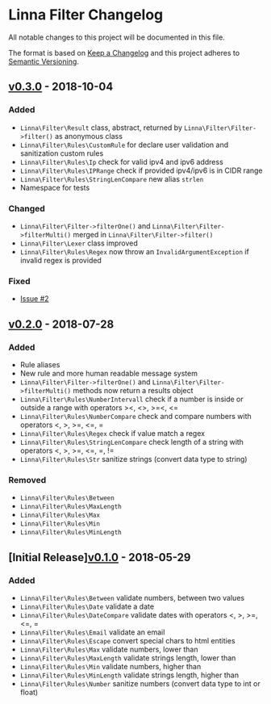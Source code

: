 
# Linna Filter Changelog

All notable changes to this project will be documented in this file.

The format is based on [Keep a Changelog](http://keepachangelog.com/) 
and this project adheres to [Semantic Versioning](http://semver.org/).

## [v0.3.0](https://github.com/linna/filter/compare/v0.2.0...v0.3.0) - 2018-10-04 

### Added
* `Linna\Filter\Result` class, abstract, returned by `Linna\Filter\Filter->filter()` as anonymous class
* `Linna\Filter\Rules\CustomRule` for declare user validation and sanitization custom rules
* `Linna\Filter\Rules\Ip` check for valid ipv4 and ipv6 address
* `Linna\Filter\Rules\IPRange` check if provided ipv4/ipv6 is in CIDR range
* `Linna\Filter\Rules\StringLenCompare` new alias `strlen`
* Namespace for tests

### Changed
* `Linna\Filter\Filter->filterOne()` and `Linna\Filter\Filter->filterMulti()` merged in `Linna\Filter\Filter->filter()`
* `Linna\Filter\Lexer` class improved
* `Linna\Filter\Rules\Regex` now throw an `InvalidArgumentException` if invalid regex is provided

### Fixed
* [Issue #2](https://github.com/linna/filter/issues/2)

## [v0.2.0](https://github.com/linna/filter/compare/v0.1.0...v0.2.0) - 2018-07-28

### Added
* Rule aliases
* New rule and more human readable message system
* `Linna\Filter\Filter->filterOne()` and `Linna\Filter\Filter->filterMulti()` methods now return a results object
* `Linna\Filter\Rules\NumberIntervall` check if a number is inside or outside a range with operators ><, <>, >=<, <=
* `Linna\Filter\Rules\NumberCompare` check and compare numbers with operators <, >, >=, <=, =
* `Linna\Filter\Rules\Regex` check if value match a regex
* `Linna\Filter\Rules\StringLenCompare` check length of a string with operators <, >, >=, <=, =, !=
* `Linna\Filter\Rules\Str` sanitize strings (convert data type to string)

### Removed
* `Linna\Filter\Rules\Between`
* `Linna\Filter\Rules\MaxLength`
* `Linna\Filter\Rules\Max`
* `Linna\Filter\Rules\Min`
* `Linna\Filter\Rules\MinLength`

## [Initial Release][v0.1.0](https://github.com/linna/filter/compare/v0.1.0...master) - 2018-05-29

### Added
* `Linna\Filter\Rules\Between` validate numbers, between two values
* `Linna\Filter\Rules\Date` validate a date
* `Linna\Filter\Rules\DateCompare` validate dates with operators <, >, >=, <=, =
* `Linna\Filter\Rules\Email` validate an email
* `Linna\Filter\Rules\Escape` convert special chars to html entities
* `Linna\Filter\Rules\Max` validate numbers, lower than 
* `Linna\Filter\Rules\MaxLength` validate strings length, lower than
* `Linna\Filter\Rules\Min` validate numbers, higher than
* `Linna\Filter\Rules\MinLength` validate strings length, higher than
* `Linna\Filter\Rules\Number` sanitize numbers (convert data type to int or float)
